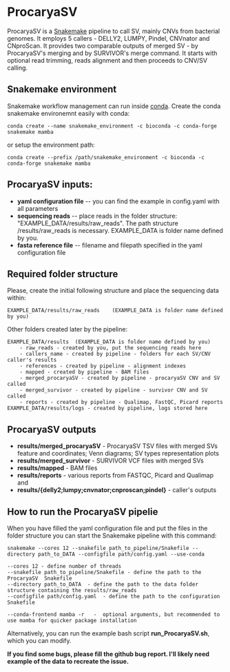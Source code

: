 # ProcaryaSV
ProcaryaSV is a [Snakemake](https://snakemake.readthedocs.io/en/stable/) pipeline to call SV, mainly CNVs from bacterial genomes. 
It employs 5 callers - DELLY2, LUMPY, Pindel, CNVnator and CNproScan. 
It provides two comparable outputs of merged SV - by ProcaryaSV's merging and by SURVIVOR's merge command. 
It starts with optional read trimming, reads alignment and then proceeds to CNV/SV calling. 

## Snakemake environment
Snakemake workflow management can run inside [conda](https://docs.conda.io/en/latest/). Create the conda snakemake environemnt easily with conda:
```
conda create --name snakemake_environment -c bioconda -c conda-forge snakemake mamba
```
or setup the environment path:
```
conda create --prefix /path/snakemake_environment -c bioconda -c conda-forge snakemake mamba
```

## ProcaryaSV inputs:
<ul>
<li><strong>yaml configuration file</strong> -- you can find the example in config.yaml with all parameters </li>
<li><strong>sequencing reads</strong> --  place reads in the folder structure: "EXAMPLE_DATA/results/raw_reads". The path structure /results/raw_reads is necessary. EXAMPLE_DATA is folder name defined by you.  </li>
<li><strong>fasta reference file</strong> -- filename and filepath specified in the yaml configuration file </li> 
</ul>

## Required folder structure
Please, create the initial following structure and place the sequencing data within:
```
EXAMPLE_DATA/results/raw_reads    (EXAMPLE_DATA is folder name defined by you)
```

Other folders created later by the pipeline:
```
EXAMPLE_DATA/results  (EXAMPLE_DATA is folder name defined by you)
    - raw_reads - created by you, put the sequencing reads here
    - callers_name - created by pipeline - folders for each SV/CNV caller's results
    - references - created by pipeline - alignment indexes
    - mapped - created by pipeline - BAM files
    - merged_procaryaSV - created by pipeline - procaryaSV CNV and SV called
    - merged_survivor - created by pipeline - survivor CNV and SV called
    - reports - created by pipeline - Qualimap, FastQC, Picard reports
EXAMPLE_DATA/results/logs - created by pipeline, logs stored here
```

## ProcaryaSV outputs
<ul>
<li> <strong>results/merged_procaryaSV</strong> - ProcaryaSV TSV files with merged SVs feature and coordinates; Venn diagrams; SV types representation plots </li>
<li> <strong>results/merged_survivor</strong> - SURVIVOR VCF files with merged SVs </li>
<li> <strong>results/mapped</strong> - BAM files </li>
<li> <strong>results/reports</strong> - various reports from FASTQC, Picard and Qualimap and </li>
<li> <strong>results/{delly2;lumpy;cnvnator;cnproscan;pindel}</strong> - caller's outputs </li>
</ul>

## How to run the ProcaryaSV pipelie
When you have filled the yaml configuration file and put the files in the folder structure you can start the Snakemake pipeline with this command:
```
snakemake --cores 12 --snakefile path_to_pipeline/Snakefile --directory path_to_DATA --configfile path/config.yaml --use-conda 
```

    --cores 12 - define number of threads
    --snakefile path_to_pipeline/Snakefile - define the path to the ProcaryaSV  Snakefile
    --directory path_to_DATA  - define the path to the data folder structure containing the results/raw_reads
    --configfile path/config.yaml  - define the path to the configuration  Snakefile

    --conda-frontend mamba -r   -  optional arguments, but recommended to use mamba for quicker package installation

Alternatively, you can run the example bash script **run_ProcaryaSV.sh**, which you can modify. 

**If you find some bugs, please fill the github bug report. I'll likely need example of the data to recreate the issue.**

